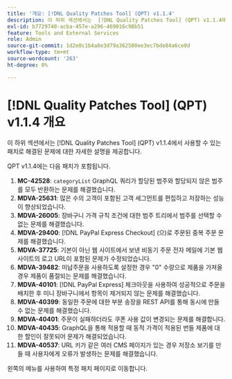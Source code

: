 ```yaml
---
title: '개요: [!DNL Quality Patches Tool] (QPT) v1.1.4'
description: 이 하위 섹션에서는  [!DNL Quality Patches Tool] (QPT) v1.1.4에서 사용할 수 있는 패치로 해결된 문제에 대한 자세한 설명을 제공합니다.
exl-id: b7729740-acba-457e-a296-469016c98b51
feature: Tools and External Services
role: Admin
source-git-commit: 1d2e0c1b4a8e3d79a362500ee3ec7bde84a6ce0d
workflow-type: tm+mt
source-wordcount: '263'
ht-degree: 0%

---
```


# [!DNL Quality Patches Tool] (QPT) v1.1.4 개요

이 하위 섹션에서는 [!DNL Quality Patches Tool] (QPT) v1.1.4에서 사용할 수 있는 패치로 해결된 문제에 대한 자세한 설명을 제공합니다.

QPT v1.1.4에는 다음 패치가 포함됩니다.

1. **MC-42528**: `categoryList` GraphQL 쿼리가 할당된 범주와 할당되지 않은 범주를 모두 반환하는 문제를 해결했습니다.
1. **MDVA-25631**: 많은 수의 고객이 포함된 고객 세그먼트를 편집하고 저장하는 성능이 향상되었습니다.
1. **MDVA-26005**: 장바구니 가격 규칙 조건에 대한 범주 트리에서 범주를 선택할 수 없는 문제를 해결했습니다.
1. **MDVA-29400**: [!DNL PayPal Express Checkout] (으)로 주문된 중복 주문 문제를 해결했습니다.
1. **MDVA-37725**: 기본이 아닌 웹 사이트에서 보낸 비동기 주문 전자 메일에 기본 웹 사이트의 로고 URL이 포함된 문제가 수정되었습니다.
1. **MDVA-39482**: 미납주문을 사용하도록 설정한 경우 &quot;0&quot; 수량으로 제품을 가져올 경우 제품이 품절되는 문제를 해결했습니다.
1. **MDVA-40101**: [!DNL PayPal Express] 체크아웃을 사용하여 성공적으로 주문을 배치한 후 미니 장바구니에서 항목이 제거되지 않는 문제를 해결했습니다.
1. **MDVA-40399**: 동일한 주문에 대한 부분 송장을 REST API를 통해 동시에 만들 수 없는 문제를 해결했습니다.
1. **MDVA-40401**: 주문이 실패하더라도 쿠폰 사용 값이 변경되는 문제를 해결합니다.
1. **MDVA-40435**: GraphQL을 통해 적용할 때 동적 가격이 적용된 번들 제품에 대한 할인이 잘못되어 문제가 해결되었습니다.
1. **MDVA-40537**: URL 키가 같은 여러 CMS 페이지가 있는 경우 저장소 보기를 만들 때 사용자에게 오류가 발생하는 문제를 해결했습니다.

왼쪽의 메뉴를 사용하여 특정 패치 페이지로 이동합니다.
